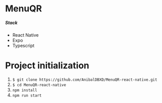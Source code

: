 # MenuQR

##### Stack
 - React Native
 - Expo
 - Typescript

# Project initialization

1. ``` $ git clone https://github.com/AnibalDBXD/MenuQR-react-native.git ```
2. ``` $ cd MenuQR-react-native ```
4. ``` npm install ```
5. ``` npm run start ```